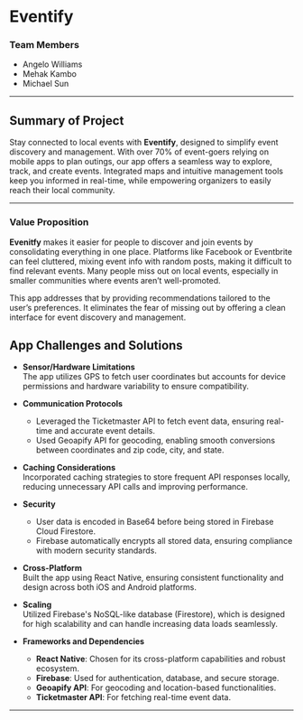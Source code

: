 # **Eventify**

### Team Members
- Angelo Williams  
- Mehak Kambo  
- Michael Sun

---

## Summary of Project
Stay connected to local events with **Eventify**, designed to simplify event discovery and management. With over 70% of event-goers relying on mobile apps to plan outings, our app offers a seamless way to explore, track, and create events. Integrated maps and intuitive management tools keep you informed in real-time, while empowering organizers to easily reach their local community.

---

### Value Proposition
**Evenitfy** makes it easier for people to discover and join events by consolidating everything in one place. Platforms like Facebook or Eventbrite can feel cluttered, mixing event info with random posts, making it difficult to find relevant events. Many people miss out on local events, especially in smaller communities where events aren’t well-promoted. 

This app addresses that by providing recommendations tailored to the user’s preferences. It eliminates the fear of missing out by offering a clean interface for event discovery and management.

## App Challenges and Solutions

- **Sensor/Hardware Limitations**  
  The app utilizes GPS to fetch user coordinates but accounts for device permissions and hardware variability to ensure compatibility.

- **Communication Protocols**  
  - Leveraged the Ticketmaster API to fetch event data, ensuring real-time and accurate event details.  
  - Used Geoapify API for geocoding, enabling smooth conversions between coordinates and zip code, city, and state.

- **Caching Considerations**  
  Incorporated caching strategies to store frequent API responses locally, reducing unnecessary API calls and improving performance.

- **Security**  
  - User data is encoded in Base64 before being stored in Firebase Cloud Firestore.  
  - Firebase automatically encrypts all stored data, ensuring compliance with modern security standards.

- **Cross-Platform**  
  Built the app using React Native, ensuring consistent functionality and design across both iOS and Android platforms.

- **Scaling**  
  Utilized Firebase's NoSQL-like database (Firestore), which is designed for high scalability and can handle increasing data loads seamlessly.

- **Frameworks and Dependencies**  
  - **React Native**: Chosen for its cross-platform capabilities and robust ecosystem.  
  - **Firebase**: Used for authentication, database, and secure storage.  
  - **Geoapify API**: For geocoding and location-based functionalities.  
  - **Ticketmaster API**: For fetching real-time event data.

---